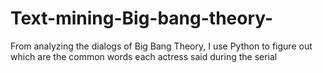 # Text-mining-Big-bang-theory-
From analyzing the dialogs of Big Bang Theory, I use Python to figure out which are the common words each actress said during the serial
